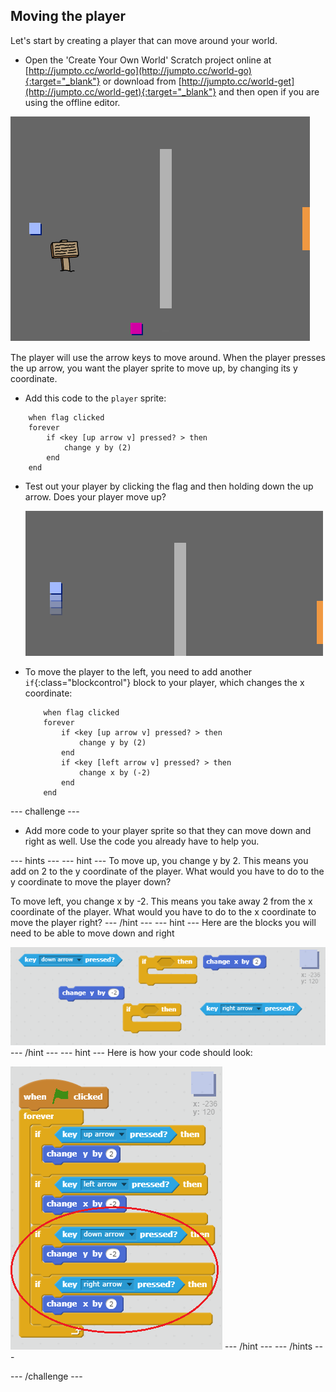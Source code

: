 ## Moving the player

Let's start by creating a player that can move around your world.

+ Open the 'Create Your Own World' Scratch project online at [http://jumpto.cc/world-go](http://jumpto.cc/world-go){:target="_blank"} or download from [http://jumpto.cc/world-get](http://jumpto.cc/world-get){:target="_blank"} and then open if you are using the offline editor.

![screenshot](images/world-starter.png)

The player will use the arrow keys to move around. When the player presses the up arrow, you want the player sprite to move up, by changing its y coordinate.

+ Add this code to the `player` sprite:

```blocks
	when flag clicked
	forever
		if <key [up arrow v] pressed? > then
			change y by (2)
		end
	end
```

+ Test out your player by clicking the flag and then holding down the up arrow. Does your player move up?

	![screenshot](images/world-up.png)

+ To move the player to the left, you need to add another `if`{:class="blockcontrol"} block to your player, which changes the x coordinate:

	```blocks
		when flag clicked
		forever
			if <key [up arrow v] pressed? > then
				change y by (2)
			end
			if <key [left arrow v] pressed? > then
				change x by (-2)
			end
		end
	```

--- challenge ---
+ Add more code to your player sprite so that they can move down and right as well. Use the code you already have to help you.

--- hints ---
--- hint ---
To move up, you change y by 2. This means you add on 2 to the y coordinate of the player. What would you have to do to the y coordinate to move the player down?

To move left, you change x by -2. This means you take away 2 from the x coordinate of the player. What would you have to do to the x coordinate to move the player right?
--- /hint ---
--- hint ---
Here are the blocks you will need to be able to move down and right

![Moving down and right hint](images/hint-move-down-right.png)
--- /hint ---
--- hint ---
Here is how your code should look:

![Moving down and right](images/finished-move-down-right.png)
--- /hint ---
--- /hints ---

--- /challenge ---

